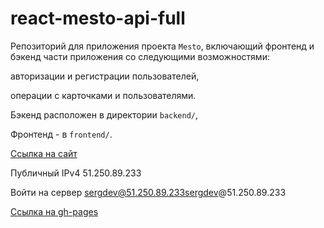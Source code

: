 # react-mesto-api-full

Репозиторий для приложения проекта `Mesto`, включающий фронтенд и бэкенд части приложения со следующими возможностями:

авторизации и регистрации пользователей,

 операции с карточками и пользователями.

Бэкенд расположен в директории `backend/`,

Фронтенд - в `frontend/`.

[Ссылка на сайт](https://front-szh.students.nomorepartiesxyz.ru)

Публичный IPv4 51.250.89.233

Войти на сервер sergdev@51.250.89.233sergdev@51.250.89.233

[Ссылка на gh-pages](https://sergzhikhdev.github.io/react-mesto-api-full/)
